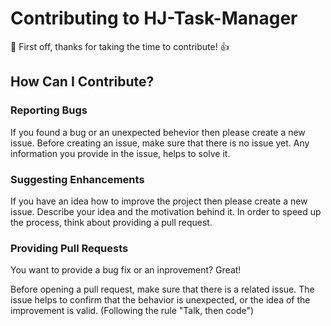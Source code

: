 
# Contributing to HJ-Task-Manager

:tada: First off, thanks for taking the time to contribute! :+1:

## How Can I Contribute?

### Reporting Bugs

If you found a bug or an unexpected behevior then please create a new issue. Before creating an issue, make sure that there is no issue yet. Any information you provide in the issue, helps to solve it.

### Suggesting Enhancements

If you have an idea how to improve the project then please create a new issue. Describe your idea and the motivation behind it. In order to speed up the process, think about providing a pull request.

### Providing Pull Requests

You want to provide a bug fix or an inprovement? Great!

Before opening a pull request, make sure that there is a related issue. The issue helps to confirm that the behavior is unexpected, or the idea of the improvement is valid. (Following the rule "Talk, then code")
